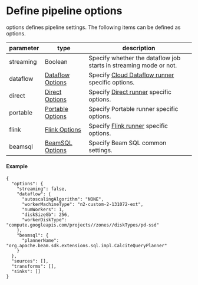 # Define pipeline options

options defines pipeline settings.
The following items can be defined as options.

| parameter | type                            | description                                                                                                |
|-----------|---------------------------------|------------------------------------------------------------------------------------------------------------|
| streaming | Boolean                         | Specify whether the dataflow job starts in streaming mode or not.                                          |
| dataflow  | [Dataflow Options](dataflow.md) | Specify [Cloud Dataflow runner](https://beam.apache.org/documentation/runners/dataflow/) specific options. |
| direct    | [Direct Options](direct.md)     | Specify [Direct runner](https://beam.apache.org/documentation/runners/direct/) specific options.           |
| portable  | [Portable Options](portable.md) | Specify Portable runner specific options.                                                                  |
| flink     | [Flink Options](flink.md)       | Specify [Flink runner](https://beam.apache.org/documentation/runners/flink/) specific options.             |
| beamsql   | [BeamSQL Options](beamsql.md)   | Specify Beam SQL common settings.                                                                          |


#### Example

```JSON:options
{
  "options": {
    "streaming": false,
    "dataflow": {
      "autoscalingAlgorithm": "NONE",
      "workerMachineType": "n2-custom-2-131072-ext",
      "numWorkers": 1,
      "diskSizeGb": 256,
      "workerDiskType": "compute.googleapis.com/projects//zones//diskTypes/pd-ssd"
    },
    "beamsql": {
      "plannerName": "org.apache.beam.sdk.extensions.sql.impl.CalciteQueryPlanner"
    }
  },
  "sources": [],
  "transforms": [],
  "sinks": []   
}
```
